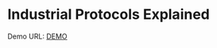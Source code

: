 # Industrial Protocols Explained
Demo URL: <a href="https://stone98.github.io/IndustrialProtocolsExplained/">DEMO</a>

